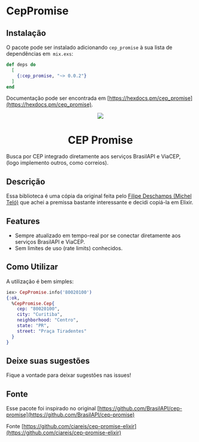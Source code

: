 # CepPromise

## Instalação

O pacote pode ser instalado adicionando `cep_promise` à sua lista de dependências em` mix.exs`:

```elixir
def deps do
  [
    {:cep_promise, "~> 0.0.2"}
  ]
end
```

Documentação pode ser encontrada em [https://hexdocs.pm/cep_promise](https://hexdocs.pm/cep_promise).

<p align="center">
  <img src="http://piskel-imgstore-b.appspot.com/img/d580e96e-bd8a-11e6-b157-9949cad4d609.gif">
</p>

<h1 align="center">CEP Promise</h1>
Busca por CEP integrado diretamente aos serviços BrasilAPI e ViaCEP, (logo implemento outros, como correios).

## Descrição

Essa biblioteca é uma cópia da original feita pelo [Filipe Deschamps (Michel Teló)](https://github.com/filipedeschamps) que achei a premissa bastante interessante e decidi copiá-la em Elixir.

## Features

 * Sempre atualizado em tempo-real por se conectar diretamente aos serviços BrasilAPI e ViaCEP.
 * Sem limites de uso (rate limits) conhecidos.

## Como Utilizar

A utilização é bem simples:

```elixir
iex> CepPromise.info('80020100') 
{:ok,
  %CepPromise.Cep{
    cep: "80020100",
    city: "Curitiba",
    neighborhood: "Centro",
    state: "PR",
    street: "Praça Tiradentes"
  }
}
```

## Deixe suas sugestões

Fique a vontade para deixar sugestões nas issues!

## Fonte

Esse pacote foi inspirado no original [https://github.com/BrasilAPI/cep-promise](https://github.com/BrasilAPI/cep-promise)

Fonte [https://github.com/ciareis/cep-promise-elixir](https://github.com/ciareis/cep-promise-elixir)
